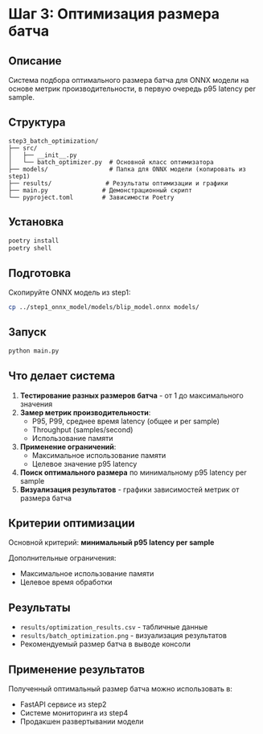 # Шаг 3: Оптимизация размера батча

## Описание

Система подбора оптимального размера батча для ONNX модели на основе метрик производительности, в первую очередь p95 latency per sample.

## Структура

```
step3_batch_optimization/
├── src/
│   ├── __init__.py
│   └── batch_optimizer.py  # Основной класс оптимизатора
├── models/                 # Папка для ONNX модели (копировать из step1)
├── results/               # Результаты оптимизации и графики
├── main.py               # Демонстрационный скрипт
└── pyproject.toml        # Зависимости Poetry
```

## Установка

```bash
poetry install
poetry shell
```

## Подготовка

Скопируйте ONNX модель из step1:
```bash
cp ../step1_onnx_model/models/blip_model.onnx models/
```

## Запуск

```bash
python main.py
```

## Что делает система

1. **Тестирование разных размеров батча** - от 1 до максимального значения
2. **Замер метрик производительности**:
   - P95, P99, среднее время latency (общее и per sample)
   - Throughput (samples/second)
   - Использование памяти
3. **Применение ограничений**:
   - Максимальное использование памяти
   - Целевое значение p95 latency
4. **Поиск оптимального размера** по минимальному p95 latency per sample
5. **Визуализация результатов** - графики зависимостей метрик от размера батча

## Критерии оптимизации

Основной критерий: **минимальный p95 latency per sample**

Дополнительные ограничения:
- Максимальное использование памяти
- Целевое время обработки

## Результаты

- `results/optimization_results.csv` - табличные данные
- `results/batch_optimization.png` - визуализация результатов
- Рекомендуемый размер батча в выводе консоли

## Применение результатов

Полученный оптимальный размер батча можно использовать в:
- FastAPI сервисе из step2
- Системе мониторинга из step4
- Продакшен развертывании модели
